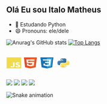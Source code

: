 ## Olá Eu sou Italo Matheus

- 🔭 Estudando Python
- 😄 Pronouns: ele/dele


![Anurag's GitHub stats](https://github-readme-stats.vercel.app/api?username=Troissama&show_icons=true&theme=dark)
[![Top Langs](https://github-readme-stats.vercel.app/api/top-langs/?username=Troissama&theme=dark)](https://github.com/Troissama/github-readme-stats)

<div style="display: inline_block"><br>
  <img align="center" alt="Rafa-Js" height="30" width="40" src="https://raw.githubusercontent.com/devicons/devicon/master/icons/javascript/javascript-plain.svg">
  <img align="center" alt="Rafa-HTML" height="30" width="40" src="https://raw.githubusercontent.com/devicons/devicon/master/icons/html5/html5-original.svg">
  <img align="center" alt="Rafa-CSS" height="30" width="40" src="https://raw.githubusercontent.com/devicons/devicon/master/icons/css3/css3-original.svg">
  <img align="center" alt="Rafa-Python" height="30" width="40" src="https://raw.githubusercontent.com/devicons/devicon/master/icons/python/python-original.svg">
</div>

##
<div> 
  <a href="https://www.youtube.com/channel/UC_-uuuZbY0AAt9CViNzvc-Q(https://www.youtube.com/channel/UCh4llCEZ0n3FaIZy88pdt1Q)" target="_blank"><img src="https://img.shields.io/badge/YouTube-FF0000?style=for-the-badge&logo=youtube&logoColor=white" target="_blank"></a>
  <a href="https://instagram.com/Matheus.cardoso5](https://www.instagram.com/matheus.cardoso5/" target="_blank"><img src="https://img.shields.io/badge/-Instagram-%23E4405F?style=for-the-badge&logo=instagram&logoColor=white" target="_blank"></a>
  <a href = "matheus.boll2014@gmail.com"><img src="https://img.shields.io/badge/-Gmail-%23333?style=for-the-badge&logo=gmail&logoColor=white" target="_blank"></a>
  <a href="[https://www.linkedin.com/in/rafaella-ballerini-45875016a](https://www.linkedin.com/in/italo-santos-0a99a21a1/)" target="_blank"><img src="https://img.shields.io/badge/-LinkedIn-%230077B5?style=for-the-badge&logo=linkedin&logoColor=white" target="_blank"></a> 


![Snake animation](https://github.com/Troissama/Troissama/blob/output/github-contribution-grid-snake.svg)
 
</div>

